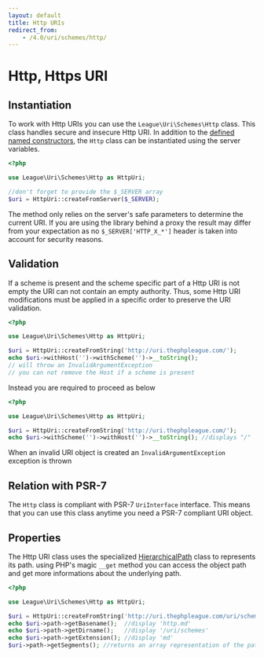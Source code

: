 ```yaml
---
layout: default
title: Http URIs
redirect_from:
    - /4.0/uri/schemes/http/
---
```


# Http, Https URI

## Instantiation

To work with Http URIs you can use the `League\Uri\Schemes\Http` class. This class handles secure and insecure Http URI. In addition to the [defined named constructors](/4.0/uri/instantiation/#uri-instantiation), the `Http` class can be instantiated using the server variables.

~~~php
<?php

use League\Uri\Schemes\Http as HttpUri;

//don't forget to provide the $_SERVER array
$uri = HttpUri::createFromServer($_SERVER);
~~~

<p class="message-warning">The method only relies on the server's safe parameters to determine the current URI. If you are using the library behind a proxy the result may differ from your expectation as no <code>$_SERVER['HTTP_X_*']</code> header is taken into account for security reasons.</p>

## Validation

If a scheme is present and the scheme specific part of a Http URI is not empty the URI can not contain an empty authority. Thus, some Http URI modifications must be applied in a specific order to preserve the URI validation.

~~~php
<?php

use League\Uri\Schemes\Http as HttpUri;

$uri = HttpUri::createFromString('http://uri.thephpleague.com/');
echo $uri->withHost('')->withScheme('')->__toString();
// will throw an InvalidArgumentException
// you can not remove the Host if a scheme is present
~~~

Instead you are required to proceed as below

~~~php
<?php

use League\Uri\Schemes\Http as HttpUri;

$uri = HttpUri::createFromString('http://uri.thephpleague.com/');
echo $uri->withScheme('')->withHost('')->__toString(); //displays "/"
~~~

<p class="message-notice">When an invalid URI object is created an <code>InvalidArgumentException</code> exception is thrown</p>

## Relation with PSR-7

The `Http` class is compliant with PSR-7 `UriInterface` interface. This means that you can use this class anytime you need a PSR-7 compliant URI object.

## Properties

The Http URI class uses the specialized [HierarchicalPath](/4.0/components/hierarchical-path/) class to represents its path. using PHP's magic `__get` method you can access the object path and get more informations about the underlying path.

~~~php
<?php

use League\Uri\Schemes\Http as HttpUri;

$uri = HttpUri::createFromString('http://uri.thephpleague.com/uri/schemes/http.md');
echo $uri->path->getBasename();  //display 'http.md'
echo $uri->path->getDirname();   //display '/uri/schemes'
echo $uri->path->getExtension(); //display 'md'
$uri->path->getSegments(); //returns an array representation of the path segments
~~~
